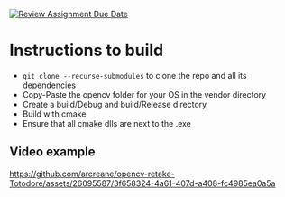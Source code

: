[![Review Assignment Due Date](https://classroom.github.com/assets/deadline-readme-button-24ddc0f5d75046c5622901739e7c5dd533143b0c8e959d652212380cedb1ea36.svg)](https://classroom.github.com/a/iF5BiZG7)

# Instructions to build

* `git clone --recurse-submodules` to clone the repo and all its dependencies
* Copy-Paste the opencv folder for your OS in the vendor directory
* Create a build/Debug and build/Release directory
* Build with cmake
* Ensure that all cmake dlls are next to the .exe

## Video example

https://github.com/arcreane/opencv-retake-Totodore/assets/26095587/3f658324-4a61-407d-a408-fc4985ea0a5a

